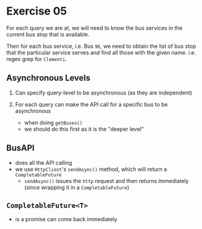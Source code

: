 # Exercise 05
For each query we are at, we will need to know the bus services in the current bus stop that is available.

Then for each bus service, i.e. Bus `96`, we need to obtain the list of bus stop that the particular service serves and find all those with the given name. i.e. regex grep for `Clementi`.

## Asynchronous Levels
1. Can specify query-level to be asynchronous (as they are independent)


2. For each query can make the API call for a specific bus to be asynchronous
    - when doing `getBuses()`
    - we should do this first as it is the "deeper level"

## BusAPI
- does all the API calling
- we use `HttpClient`'s `sendAsync()` method, which will return a `CompletableFuture`
    - `sendAsync()` issues the `http` request and then returns immediately (since wrapping it in a `CompletableFuture`)


## `CompletableFuture<T>`
- is a promise can come back immediately


